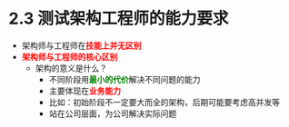 # 2.3 测试架构工程师的能力要求

- 架构师与工程师在<font color="red"><b>技能上并无区别</b></font>
- <font color="red"><b>架构师与工程师的核心区别</b></font>
	- 架构的意义是什么？
		- 不同阶段用<font color="green"><b>最小的代价</b></font>解决不同问题的能力
		- 主要体现在<font color="red"><b>业务能力</b></font>
		- 比如：初始阶段不一定要大而全的架构，后期可能要考虑高并发等
		- 站在公司层面，为公司解决实际问题